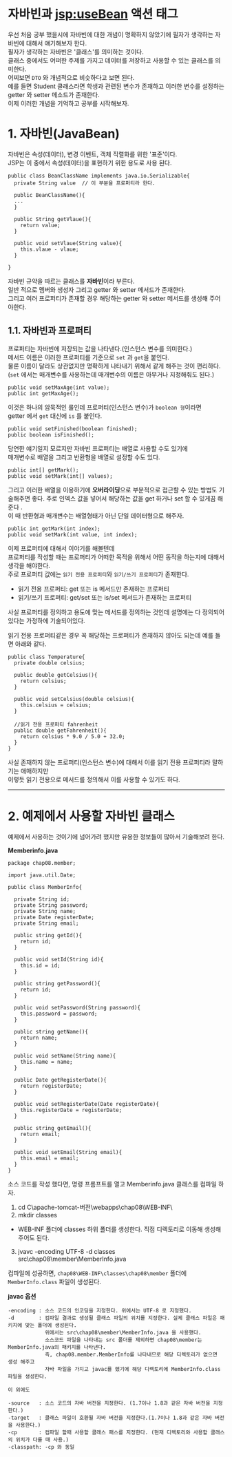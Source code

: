 자바빈과 <jsp:useBean> 액션 태그
=======================
우선 처음 공부 했을시에 자바빈에 대한 개념이 명확하지 않았기에 필자가 생각하는 자바빈에 대해서 얘기해보자 한다.  
필자가 생각하는 자바빈은 '클래스'를 의미하는 것이다.   
클래스 중에서도 어떠한 주제를 가지고 데이터를 저장하고 사용할 수 있는 클래스를 의미한다.  
어찌보면 ```DTO``` 와 개념적으로 비슷하다고 보면 된다.    
예를 들면 Student 클래스라면 학생과 관련된 변수가 존재하고 이러한 변수를 설정하는 getter 와 setter 메소드가 존재한다.  
이제 이러한 개념을 기억하고 공부를 시작해보자.  
# 1. 자바빈(JavaBean)
자바빈은 속성(데이터), 변경 이벤트, 객체 직렬화를 위한 '표준'이다.    
JSP는 이 중에서 속성(데이터)을 표현하기 위한 용도로 사용 된다.   
```
public class BeanClassName implements java.io.Serializable{
  private String value  // 이 부분을 프로퍼티라 한다.

  public BeanClassName(){
  ...
  }
  
  public String getVlaue(){
    return value;
  }
  
  public void setVlaue(String value){
    this.vlaue - vlaue;
  }
  
}
```
자바빈 규약을 따르는 클래스를 **자바빈**이라 부른다.    
일반 적으로 멤버와 생성자 그리고 getter 와 setter 메서드가 존재한다.    
그리고 여러 프로퍼티가 존재할 경우 해당하는 getter 와 setter 메서드를 생성해 주어야한다.    
   
## 1.1. 자바빈과 프로퍼티
프로퍼티는 자바빈에 저장되는 값을 나타낸다.(인스턴스 변수를 의미한다.)        
메서드 이름은 이러한 프로퍼티를 기준으로 ```set``` 과 ```get```을 붙인다.     
물론 이름이 달라도 상관없지만 명확하게 나타내기 위해서 같게 해주는 것이 편리하다.   
(```set``` 에서는 매개변수를 사용하는데 매개변수의 이름은 아무거나 지정해줘도 된다.)     
```
public void setMaxAge(int value);
public int getMaxAge();
```
  
이것은 하나의 암묵적인 룰인데 프로퍼티(인스턴스 변수)가 ```boolean 형```이라면  
getter 에서 ```get``` 대신에 ```is``` 를 붙인다.
```
public void setFinished(boolean finished);
public boolean isFinished();
```
  
당연한 얘기일지 모르지만 자바빈 프로퍼티는 배열로 사용할 수도 있기에      
매개변수로 배열을 그리고 반환형을 배열로 설정할 수도 있다.     
```
public int[] getMark();
public void setMark(int[] values);
```
그리고 이러한 배열을 이용하기에 **오버라이딩**으로 부분적으로 접근할 수 있는 방법도 기술해주면 좋다.
주로 인덱스 값을 넣어서 해당하는 값을 get 하거나 set 할 수 있게끔 해준다  .     
이 때 반환형과 매개변수는 배열형태가 아닌 단일 데이터형으로 해주자.     
```
public int getMark(int index);
public void setMark(int value, int index);
```

이제 프로퍼티에 대해서 이야기를 해볼텐데      
프로퍼티를 작성할 때는 프로퍼티가 어떠한 목적을 위해서 어떤 동작을 하는지에 대해서 생각을 해야한다.   
주로 프로퍼티 값에는 ```읽기 전용 프로퍼티```와 ```읽기/쓰기 프로퍼티```가 존재한다.  
     
* 읽기 전용 프로퍼티: get 또는 is 메서드만 존재하는 프로퍼티  
* 읽기/쓰기 프로퍼티: get/set 또는 is/set 메서드가 존재하는 프로퍼티  
  
사실 프로퍼티를 정의하고 용도에 맞는 메서드를 정의하는 것인데 설명에는 다 정의되어있다는 가정하에 기술되어있다.  
  
읽기 전용 프로퍼티같은 경우 꼭 해당하는 프로퍼티가 존재하지 않아도 되는데 예를 들면 아래와 같다.  
```
public class Temperature{
  private double celsius;

  public double getCelsius(){
    return celsius;
  }

  public void setCelsius(double celsius){
    this.celsius = celsius;
  }

  //읽기 전용 프로퍼티 fahrenheit
  public double getFahrenheit(){
    return celsius * 9.0 / 5.0 + 32.0;
  }
}
```
사실 존재하지 않는 프로퍼티(인스턴스 변수)에 대해서 이를 읽기 전용 프로퍼티라 말하기는 애매하지만  
이렇듯 읽기 전용으로 메서드를 정의해서 이를 사용할 수 있기도 하다.  

***
# 2. 예제에서 사용할 자바빈 클래스
예제에서 사용하는 것이기에 넘어가려 했지만 유용한 정보들이 많아서 기술해보려 한다.    
    
**Memberinfo.java**
```
package chap08.member;

import java.util.Date;

public class MemberInfo{
  
  private String id;
  private String password;
  private String name;
  private Date registerDate;
  private String email;

  public string getId(){
    return id;
  }
  
  public void setId(String id){
    this.id = id;
  }
  
  public string getPassword(){
    return id;
  }

  public void setPassword(String password){
    this.password = password;
  }
  
  public string getName(){
    return name;
  }

  public void setName(String name){
    this.name = name;
  }

  public Date getRegisterDate(){
    return registerDate;
  }
  
  public void setRegisterDate(Date registerDate){
    this.registerDate = registerDate;
  }
  
  public string getEmail(){
    return email;
  }
  
  public void setEmail(String email){
    this.email = email;
  }
}
```
소스 코드를 작성 했다면, 명령 프롬프트를 열고 Memberinfo.java 클래스를 컴파일 하자.
  
1. cd C\apache-tomcat-버전\webapps\chap08\WEB-INF\    
2. mkdir classes    
  * WEB-INF 폴더에 classes 하위 폴더를 생성한다. 직접 디렉토리로 이동해 생성해주어도 된다.     
3. jvavc -encoding UTF-8 -d classes src\chap08\member\MemberInfo.java     
   
컴파일에 성공하면, ```chap08\WEB-INF\classes\chap08\member``` 폴더에 ```MemberInfo.class``` 파일이 생성된다.   
    
**javac 옵션**    
```
-encoding : 소스 코드의 인코딩을 지정한다. 위에서는 UTF-8 로 지정했다.
-d        : 컴파일 결과로 생성될 클래스 파일의 위치를 지정한다. 실제 클래스 파일은 패키지에 맞는 폴더에 생성된다.  
            위에서는 src\chap08\member\MemberInfo.java 을 사용했다.  
            소스코드 파일을 나타내는 src 폴더를 제외하면 chap08\member는 MemberInfo.java의 패키지를 나타낸다.  
            즉, chap08.member.MemberInfo를 나타내므로 해당 디렉토리가 없으면 생성 해주고  
            자바 파일을 가지고 javac를 했기에 해당 디렉토리에 MemberInfo.class 파일을 생성한다.  
            
이 외에도

-source   : 소스 코드의 자바 버전을 지정한다. (1.7이나 1.8과 같은 자바 버전을 지정한다.)
-target   : 클래스 파일이 호환될 자바 버전을 지정한다.(1.7이나 1.8과 같은 자바 버전을 사용한다.)
-cp       : 컴파일 할때 사용할 클래스 패스를 지정한다. (현재 디렉토리와 사용할 클래스의 위치가 다를 때 사용.)
-classpath: -cp 와 동일
```
